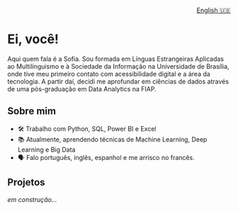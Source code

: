 <p align="right"> <a href="./README.md"> English 🇺🇸</a> </p>

# Ei, você!

Aqui quem fala é a Sofia. Sou formada em Línguas Estrangeiras Aplicadas ao Multilinguismo e à Sociedade da Informação na Universidade de Brasília,
onde tive meu primeiro contato com acessibilidade digital e a área da tecnologia. A partir daí, decidi me aprofundar em ciências de dados através de uma pós-graduação em Data Analytics na FIAP.

## Sobre mim
 
- 🛠️ Trabalho com Python, SQL, Power BI e Excel
- 📚 Atualmente, aprendendo técnicas de Machine Learning, Deep Learning e Big Data
- 🗣️ Falo português, inglês, espanhol e me arrisco no francês.

## Projetos

*em construção...*
